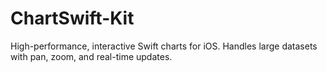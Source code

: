 # ChartSwift-Kit
High-performance, interactive Swift charts for iOS. Handles large datasets with pan, zoom, and real-time updates.
